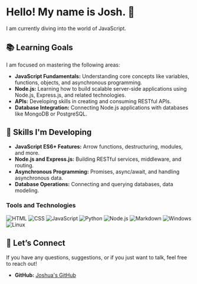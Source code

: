 
<!--
**joshua-fernandess/joshua-fernandess** is a ✨ _special_ ✨ repository because its `README.md` (this file) appears on your GitHub profile.

Here are some ideas to get you started:

- 🔭 I’m currently working on ...
- 🌱 I’m currently learning ...
- 👯 I’m looking to collaborate on ...
- 🤔 I’m looking for help with ...
- 💬 Ask me about ...
- 📫 How to reach me: ...
- 😄 Pronouns: ...
- ⚡ Fun fact: ...
-->

# Hello! My name is Josh. 👋

I am currently diving into the world of JavaScript. 

## 📚 Learning Goals

I am focused on mastering the following areas:
- **JavaScript Fundamentals:** Understanding core concepts like variables, functions, objects, and asynchronous programming.
- **Node.js:** Learning how to build scalable server-side applications using Node.js, Express.js, and related technologies.
- **APIs:** Developing skills in creating and consuming RESTful APIs.
- **Database Integration:** Connecting Node.js applications with databases like MongoDB or PostgreSQL.

## 🧩 Skills I'm Developing

- **JavaScript ES6+ Features:** Arrow functions, destructuring, modules, and more.
- **Node.js and Express.js:** Building RESTful services, middleware, and routing.
- **Asynchronous Programming:** Promises, async/await, and handling asynchronous data.
- **Database Operations:** Connecting and querying databases, data modeling.

### Tools and Technologies

![HTML](https://img.icons8.com/color/48/000000/html-5.png)
![CSS](https://img.icons8.com/color/48/000000/css3.png)
![JavaScript](https://img.icons8.com/color/48/000000/javascript.png)
![Python](https://img.icons8.com/color/48/000000/python.png)
![Node.js](https://img.icons8.com/fluency/48/000000/node-js.png)
![Markdown](https://img.icons8.com/ios/50/000000/markdown.png)
![Windows](https://img.icons8.com/color/48/000000/windows-10.png)
![Linux](https://img.icons8.com/color/48/000000/linux.png)

## 💬 Let’s Connect

If you have any questions, suggestions, or if you just want to talk, feel free to reach out!

- **GitHub:** [Joshua's GitHub](https://github.com/joshua-fernandess)
<!--
- **LinkedIn:** [Your LinkedIn Profile](https://www.linkedin.com/in/yourprofile)
- **Email:** [your.email@example.com](mailto:your.email@example.com) -->









